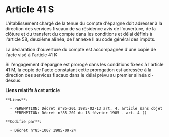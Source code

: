 # Article 41 S

L'établissement chargé de la tenue du compte d'épargne doit adresser à la direction des services fiscaux de sa résidence avis
de l'ouverture, de la clôture et du transfert du compte dans les conditions et délai définis à l'article 58, deuxième alinéa,
de l'annexe II au code général des impôts.

La déclaration d'ouverture du compte est accompagnée d'une copie de l'acte visé à l'article 41 K

Si l'engagement d'épargne est prorogé dans les conditions fixées à l'article 41 M, la copie de l'acte constatant cette
prorogation est adressée à la direction des services fiscaux dans le délai prévu au premier alinéa ci-dessus.

**Liens relatifs à cet article**

	**Liens**:

	  - PEREMPTION: Décret n°85-201 1985-02-13 art. 4, article sans objet
	  - PEREMPTION: Décret n°85-201 du 13 février 1985 - art. 4 ()

	**Codifié par**:

	  - Décret n°85-1007 1985-09-24
